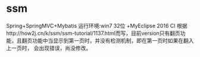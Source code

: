 # ssm
Spring+SpringMVC+Mybatis
运行环境:win7 32位 +MyEclipse 2016 CI
根据http://how2j.cn/k/ssm/ssm-tutorial/1137.html而写，目前version只有翻页功能，且翻页功能中当显示到第一页时，并没有检测机制，即在第一页时如果在翻入上一页时，
会出现错误，尚没修改。
